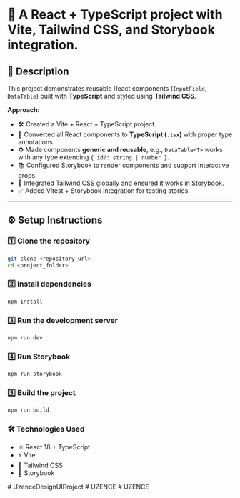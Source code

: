 # 🚀 A React + TypeScript project with Vite, Tailwind CSS, and Storybook integration.

## 📝 Description

This project demonstrates reusable React components (`InputField`, `DataTable`) built with **TypeScript** and styled using **Tailwind CSS**.

**Approach:**

- 🛠 Created a Vite + React + TypeScript project.
- 🔧 Converted all React components to **TypeScript (`.tsx`)** with proper type annotations.
- ♻️ Made components **generic and reusable**, e.g., `DataTable<T>` works with any type extending `{ id?: string | number }`.
- 📚 Configured Storybook to render components and support interactive props.
- 🎨 Integrated Tailwind CSS globally and ensured it works in Storybook.
- ✅ Added Vitest + Storybook integration for testing stories.

---

## ⚙️ Setup Instructions

### 1️⃣ Clone the repository

```bash
git clone <repository_url>
cd <project_folder>
```

### 2️⃣ Install dependencies

```bash
npm install
```

### 3️⃣ Run the development server

```bash
npm run dev
```


### 4️⃣ Run Storybook

```bash
npm run storybook
```


### 5️⃣ Build the project

```bash
npm run build
```


### 🛠 Technologies Used

- ⚛️ React 18 + TypeScript
- ⚡ Vite
- 🎨 Tailwind CSS
- 📖 Storybook

#   U z e n c e D e s i g n U I P r o j e c t 
 
 #   U Z E N C E 
 
 #   U Z E N C E 
 
 
